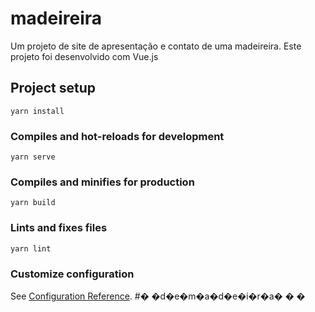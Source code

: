 # madeireira

Um projeto de site de apresentação e contato de uma madeireira. Este projeto foi desenvolvido com Vue.js

## Project setup
```
yarn install
```

### Compiles and hot-reloads for development
```
yarn serve
```

### Compiles and minifies for production
```
yarn build
```

### Lints and fixes files
```
yarn lint
```

### Customize configuration
See [Configuration Reference](https://cli.vuejs.org/config/).
#� �d�e�m�a�d�e�i�r�a�
�
�
